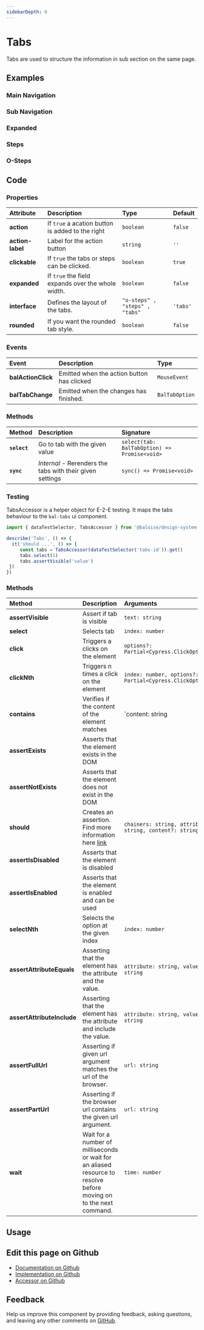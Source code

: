 ```yaml
---
sidebarDepth: 0
---
```


# Tabs


<!-- START: human documentation top -->

Tabs are used to structure the information in sub section on the same page.

<!-- END: human documentation top -->

<ClientOnly><docs-component-tabs></docs-component-tabs></ClientOnly>


## Examples

### Main Navigation

<ClientOnly><docs-demo-bal-tabs-103></docs-demo-bal-tabs-103></ClientOnly>


### Sub Navigation

<ClientOnly><docs-demo-bal-tabs-104></docs-demo-bal-tabs-104></ClientOnly>


### Expanded

<ClientOnly><docs-demo-bal-tabs-105></docs-demo-bal-tabs-105></ClientOnly>


### Steps

<ClientOnly><docs-demo-bal-tabs-106></docs-demo-bal-tabs-106></ClientOnly>


### O-Steps

<ClientOnly><docs-demo-bal-tabs-107></docs-demo-bal-tabs-107></ClientOnly>



## Code

### Properties


| Attribute        | Description                                       | Type                           | Default  |
| :--------------- | :------------------------------------------------ | :----------------------------- | :------- |
| **action**       | If `true` a acation button is added to the right  | `boolean`                      | `false`  |
| **action-label** | Label for the action button                       | `string`                       | `''`     |
| **clickable**    | If `true` the tabs or steps can be clicked.       | `boolean`                      | `true`   |
| **expanded**     | If `true` the field expands over the whole width. | `boolean`                      | `false`  |
| **interface**    | Defines the layout of the tabs.                   | `"o-steps" , "steps" , "tabs"` | `'tabs'` |
| **rounded**      | If you want the rounded tab style.                | `boolean`                      | `false`  |

### Events


| Event              | Description                                | Type           |
| :----------------- | :----------------------------------------- | :------------- |
| **balActionClick** | Emitted when the action button has clicked | `MouseEvent`   |
| **balTabChange**   | Emitted when the changes has finished.     | `BalTabOption` |

### Methods


| Method       | Description                                               | Signature                                    |
| :----------- | :-------------------------------------------------------- | :------------------------------------------- |
| **`select`** | Go to tab with the given value                            | `select(tab: BalTabOption) => Promise<void>` |
| **`sync`**   | *Internal* - Rerenders the tabs with their given settings | `sync() => Promise<void>`                    |

### Testing


TabsAccessor is a helper object for E-2-E testing.
It maps the tabs behaviour to the `bal-tabs` ui component.

```typescript
import { dataTestSelector, TabsAccessor } from '@baloise/design-system-components-testing'

describe('Tabs', () => {
  it('should ...', () => {
     const tabs = TabsAccessor(dataTestSelector('tabs-id')).get()
     tabs.select(1)
     tabs.assertVisible('value')
 })
})
```

### Methods

| Method                     | Description                                                                                                        | Arguments                                                |
| :------------------------- | :----------------------------------------------------------------------------------------------------------------- | :------------------------------------------------------- |
| **assertVisible**          | Assert if tab is visible                                                                                           | `text: string`                                           |
| **select**                 | Selects tab                                                                                                        | `index: number`                                          |
| **click**                  | Triggers a clicks on the element                                                                                   | `options?: Partial<Cypress.ClickOptions>`                |
| **clickNth**               | Triggers n times a click on the element                                                                            | `index: number, options?: Partial<Cypress.ClickOptions>` |
| **contains**               | Verifies if the content of the element matches                                                                     | `content: string | number | RegExp`                      |
| **assertExists**           | Asserts that the element exists in the DOM                                                                         |                                                          |
| **assertNotExists**        | Asserts that the element does not exist in the DOM                                                                 |                                                          |
| **should**                 | Creates an assertion. Find more information here [link](https://docs.cypress.io/api/commands/should.html#Syntax)   | `chainers: string, attribute?: string, content?: string` |
| **assertIsDisabled**       | Asserts that the element is disabled                                                                               |                                                          |
| **assertIsEnabled**        | Asserts that the element is enabled and can be used                                                                |                                                          |
| **selectNth**              | Selects the option at the given index                                                                              | `index: number`                                          |
| **assertAttributeEquals**  | Asserting that the element has the attribute and the value.                                                        | `attribute: string, value: string`                       |
| **assertAttributeInclude** | Asserting that the element has the attribute and include the value.                                                | `attribute: string, value: string`                       |
| **assertFullUrl**          | Asserting if given url argument matches the url of the browser.                                                    | `url: string`                                            |
| **assertPartUrl**          | Asserting if the browser url contains the given url argument.                                                      | `url: string`                                            |
| **wait**                   | Wait for a number of milliseconds or wait for an aliased resource to resolve before moving on to the next command. | `time: number`                                           |

## Usage

<!-- START: human documentation usage -->

<!-- END: human documentation usage -->



## Edit this page on Github

* [Documentation on Github](https://github.com/baloise/design-system/blob/master/docs/src/components/components/bal-tabs.md)
* [Implementation on Github](https://github.com/baloise/design-system/blob/master/packages/components/src/components/bal-tabs)
* [Accessor on Github](https://github.com/baloise/design-system/blob/master/packages/testing/src/accessors/tabs.accessor.ts)

## Feedback

Help us improve this component by providing feedback, asking questions, and leaving any other comments on [GitHub](https://github.com/baloise/design-system/issues/new).

